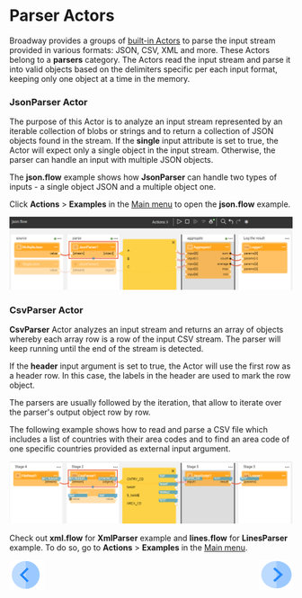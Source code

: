 # Parser Actors

Broadway provides a groups of [built-in Actors](../04_built_in_actor_types.md) to parse the input stream provided in various formats: JSON, CSV, XML and more. These Actors belong to a **parsers** category. The Actors read the input stream and parse it into valid objects based on the delimiters specific per each input format, keeping only one object at a time in the memory. 
### JsonParser Actor

The purpose of this Actor is to analyze an input stream represented by an iterable collection of blobs or strings and to return a collection of JSON objects found in the stream. If the **single** input attribute is set to true, the Actor will expect only a single object in the input stream. Otherwise, the parser can handle an input with multiple JSON objects.

The **json.flow** example shows how **JsonParser** can handle two types of inputs - a single object JSON and a multiple object one.

Click **Actions** > **Examples** in the [Main menu](../18_broadway_flow_window.md#main-menu) to open the **json.flow** example. 

![image](../images/99_actors_03_1.PNG)



### CsvParser Actor

**CsvParser** Actor analyzes an input stream and returns an array of objects whereby each array row is a row of the input CSV stream. The parser will keep running until the end of the stream is detected.

If the **header** input argument is set to true, the Actor will use the first row as a header row. In this case, the labels in the header are used to mark the row object.

The parsers are usually followed by the iteration, that allow to iterate over the parser's output object row by row.

The following example shows how to read and parse a CSV file which includes a list of countries with their area codes and to find an area code of one specific countries provided as external input argument.

![image](../images/99_actors_03_2.PNG)


Check out **xml.flow** for **XmlParser** example and **lines.flow** for **LinesParser** example. To do so, go to **Actions** > **Examples** in the [Main menu](../18_broadway_flow_window.md#main-menu).

[![Previous](/articles/images/Previous.png)](02_stream_actors.md)[<img align="right" width="60" height="54" src="/articles/images/Next.png">](04_queue_actors.md)

